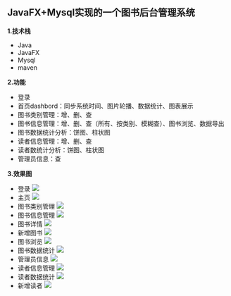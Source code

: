 ## JavaFX+Mysql实现的一个图书后台管理系统
**1.技术栈**
- Java
- JavaFX
- Mysql
- maven

**2.功能**
- 登录
- 首页dashbord：同步系统时间、图片轮播、数据统计、图表展示
- 图书类别管理：增、删、查
- 图书信息管理：增、删、查（所有、按类别、模糊查）、图书浏览、数据导出
- 图书数据统计分析：饼图、柱状图
- 读者信息管理：增、删、查
- 读者数统计分析：饼图、柱状图
- 管理员信息：查

**3.效果图**
- 登录
![](http://pkj7nme0f.bkt.clouddn.com/book/login.png)
- 主页
![](http://pkj7nme0f.bkt.clouddn.com/book/main.png)
- 图书类别管理
![](http://pkj7nme0f.bkt.clouddn.com/book/type.png)
- 图书信息管理
![](http://pkj7nme0f.bkt.clouddn.com/book/book.png)
- 图书详情
![](http://pkj7nme0f.bkt.clouddn.com/book/book_detail.png)
- 新增图书
![](http://pkj7nme0f.bkt.clouddn.com/book/add_book.png)
- 图书浏览
![](http://pkj7nme0f.bkt.clouddn.com/book/view_book.png)
- 图书数据统计
![](http://pkj7nme0f.bkt.clouddn.com/book/book_analysis.png)
- 管理员信息
![](http://pkj7nme0f.bkt.clouddn.com/book/admin.png)
- 读者信息管理
![](http://pkj7nme0f.bkt.clouddn.com/book/reader.png)
- 读者数据统计
![](http://pkj7nme0f.bkt.clouddn.com/book/reader_analysis.png)
- 新增读者
![](http://pkj7nme0f.bkt.clouddn.com/book/add_reader.png)
